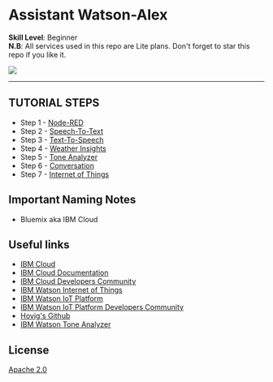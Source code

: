 # Assistant Watson-Alex

**__Skill Level__**: Beginner
<br>**__N.B__**: All services used in this repo are Lite plans. Don't forget to star this repo if you like it.

![](https://raw.githubusercontent.com/hovig/mic-sts-nlu-weather-tone-analyzer/master/img/audio-arch.png)

<hr>


## TUTORIAL STEPS

* Step 1 - [Node-RED](https://github.com/hovig/mic-sts-nlu-weather-tone-analyzer/blob/master/steps/nodered.md)
* Step 2 - [Speech-To-Text](https://github.com/hovig/mic-sts-nlu-weather-tone-analyzer/blob/master/steps/stt.md)
* Step 3 - [Text-To-Speech](https://github.com/hovig/mic-sts-nlu-weather-tone-analyzer/blob/master/steps/tts.md)
* Step 4 - [Weather Insights](https://github.com/hovig/mic-sts-nlu-weather-tone-analyzer/blob/master/steps/weather.md)
* Step 5 - [Tone Analyzer](https://github.com/hovig/mic-sts-nlu-weather-tone-analyzer/blob/master/steps/tone.md)
* Step 6 - [Conversation](https://github.com/hovig/mic-sts-nlu-weather-tone-analyzer/blob/master/steps/conversation.md)
* Step 7 - [Internet of Things](https://github.com/hovig/mic-sts-nlu-weather-tone-analyzer/blob/master/steps/iot.md)


## Important Naming Notes

* Bluemix aka IBM Cloud


## Useful links

* [IBM Cloud](https://bluemix.net/)  
* [IBM Cloud Documentation](https://www.ng.bluemix.net/docs/)  
* [IBM Cloud Developers Community](http://developer.ibm.com/bluemix)  
* [IBM Watson Internet of Things](http://www.ibm.com/internet-of-things/)  
* [IBM Watson IoT Platform](http://www.ibm.com/internet-of-things/iot-solutions/watson-iot-platform/)   
* [IBM Watson IoT Platform Developers Community](https://developer.ibm.com/iotplatform/)
* [Hovig's Github](https://github.com/hovig?tab=repositories)
* [IBM Watson Tone Analyzer](https://console.bluemix.net/docs/services/tone-analyzer/index.html#tone-analyzer-endpoints)

## License
[Apache 2.0](LICENSE)
